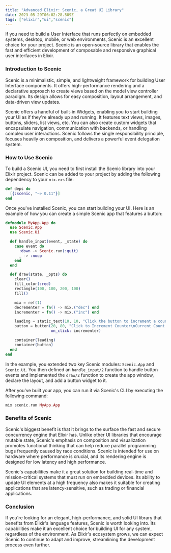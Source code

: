 ```yaml
---
title: "Advanced Elixir: Scenic, a Great UI Library"
date: 2023-05-29T06:02:28.509Z
tags: ["elixir","ui","scenic"]
---
```



If you need to build a User Interface that runs perfectly on embedded systems, desktop, mobile, or web environments, Scenic is an excellent choice for your project. Scenic is an open-source library that enables the fast and efficient development of composable and responsive graphical user interfaces in Elixir.

### Introduction to Scenic

Scenic is a minimalistic, simple, and lightweight framework for building User Interface components. It offers high-performance rendering and a declarative approach to create views based on the model view controller paradigm. Its design allows for easy composition, layout arrangement, and data-driven view updates.

Scenic offers a handful of built-in Widgets, enabling you to start building your UI as if they're already up and running. It features text views, images, buttons, sliders, list views, etc. You can also create custom widgets that encapsulate navigation, communication with backends, or handling complex user interactions. Scenic follows the single responsibility principle, focuses heavily on composition, and delivers a powerful event delegation system.

### How to Use Scenic

To build a Scenic UI, you need to first install the Scenic library into your Elixir project. Scenic can be added to your project by adding the following dependency to your `mix.exs` file:

```elixir
def deps do
  [{:scenic, "~> 0.11"}]
end
```

Once you've installed Scenic, you can start building your UI. Here is an example of how you can create a simple Scenic app that features a button:

```elixir
defmodule MyApp.App do
  use Scenic.App
  use Scenic.Ui

  def handle_input(event, _state) do
    case event do
      :down -> Scenic.run(:quit)
      _ -> :noop
    end
  end

  def draw(state, _opts) do
    clear()
    fill_color(:red)
    rectangle(100, 100, 200, 100)
    fill()

    mix = ref(1)
    decrementer = fn() -> mix.("dec") end
    incrementer = fn() -> mix.("inc") end

    leading = static_text(10, 10, "Click the button to increment a counter")
    button = button(20, 80, "Click to Increment Counter\nCurrent Count: #{mix.()}",
                    on_click: incrementer)

    container(leading)
    container(button)
  end
end
```

In the example, you extended two key Scenic modules: `Scenic.App` and `Scenic.Ui`. You then defined an `handle_input/2` function to handle button events and implemented the `draw/2` function to create the app window, declare the layout, and add a button widget to it.

After you've built your app, you can run it via Scenic's CLI by executing the following command:

```elixir
mix scenic.run MyApp.App
```

### Benefits of Scenic

Scenic's biggest benefit is that it brings to the surface the fast and secure concurrency engine that Elixir has. Unlike other UI libraries that encourage mutable state, Scenic's emphasis on composition and visualization promotes functional thinking that can help reduce parallel programming bugs frequently caused by race conditions. Scenic is intended for use on hardware where performance is crucial, and its rendering engine is designed for low latency and high performance.

Scenic's capabilities make it a great solution for building real-time and mission-critical systems that must run on embedded devices. Its ability to update UI elements at a high frequency also makes it suitable for creating applications that are latency-sensitive, such as trading or financial applications.

### Conclusion

If you're looking for an elegant, high-performance, and solid UI library that benefits from Elixir's language features, Scenic is worth looking into. Its capabilities make it an excellent choice for building UI for any system, regardless of the environment. As Elixir's ecosystem grows, we can expect Scenic to continue to adapt and improve, streamlining the development process even further.